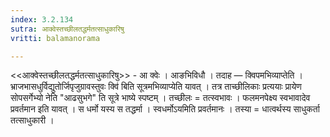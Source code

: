 ```yaml
---
index: 3.2.134
sutra: आक्वेस्तच्छीलतद्धर्मतत्साधुकारिषु
vritti: balamanorama

---
```

<<आक्वेस्तच्छीलतद्धर्मतत्साधुकारिषु>> - आ क्वेः । आङभिविधौ । तदाह —  क्विपमभिव्याप्तेति ।भ्राजभासधुर्विद्युतोर्जिपृजुग्रावस्तुवः क्वि॑ बिति सूत्रमभिव्याप्येति यावत् । तत्र ताच्छीलिकाः प्रत्ययाः प्रायेण सोपसर्गेभ्यो नेति "आढसुभगे" ति सूत्रे भाष्ये स्पष्टम् । तच्छीलः = तत्स्वभावः । फलमनपेक्ष्य स्वभावादेव प्रवर्तमान इति यावत् । स धर्मो यस्य स तद्धर्मा । स्वधर्मोऽयमिति प्रवर्तमानः । तस्या = धात्वर्थस्य साधुकर्ता तत्साधुकारी । 
